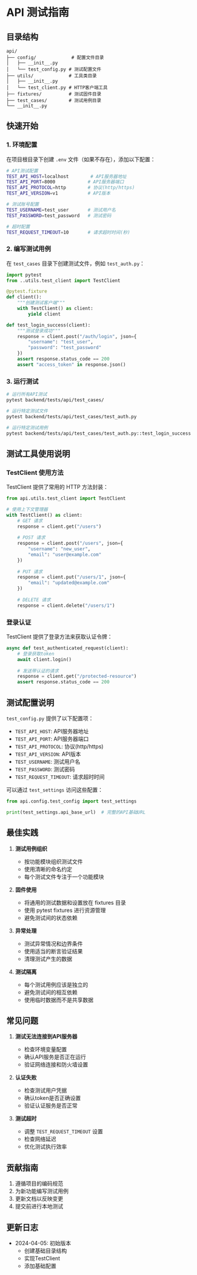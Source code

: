 # API 测试指南

## 目录结构

```
api/
├── config/             # 配置文件目录
│   ├── __init__.py
│   └── test_config.py # 测试配置文件
├── utils/             # 工具类目录
│   ├── __init__.py
│   └── test_client.py # HTTP客户端工具
├── fixtures/          # 测试固件目录
├── test_cases/        # 测试用例目录
└── __init__.py
```

## 快速开始

### 1. 环境配置

在项目根目录下创建 `.env` 文件（如果不存在），添加以下配置：

```bash
# API测试配置
TEST_API_HOST=localhost        # API服务器地址
TEST_API_PORT=8000            # API服务器端口
TEST_API_PROTOCOL=http        # 协议(http/https)
TEST_API_VERSION=v1           # API版本

# 测试账号配置
TEST_USERNAME=test_user       # 测试用户名
TEST_PASSWORD=test_password   # 测试密码

# 超时配置
TEST_REQUEST_TIMEOUT=10       # 请求超时时间(秒)
```

### 2. 编写测试用例

在 `test_cases` 目录下创建测试文件，例如 `test_auth.py`：

```python
import pytest
from ..utils.test_client import TestClient

@pytest.fixture
def client():
    """创建测试客户端"""
    with TestClient() as client:
        yield client

def test_login_success(client):
    """测试登录成功"""
    response = client.post("/auth/login", json={
        "username": "test_user",
        "password": "test_password"
    })
    assert response.status_code == 200
    assert "access_token" in response.json()
```

### 3. 运行测试

```bash
# 运行所有API测试
pytest backend/tests/api/test_cases/

# 运行特定测试文件
pytest backend/tests/api/test_cases/test_auth.py

# 运行特定测试用例
pytest backend/tests/api/test_cases/test_auth.py::test_login_success
```

## 测试工具使用说明

### TestClient 使用方法

TestClient 提供了常用的 HTTP 方法封装：

```python
from api.utils.test_client import TestClient

# 使用上下文管理器
with TestClient() as client:
    # GET 请求
    response = client.get("/users")
    
    # POST 请求
    response = client.post("/users", json={
        "username": "new_user",
        "email": "user@example.com"
    })
    
    # PUT 请求
    response = client.put("/users/1", json={
        "email": "updated@example.com"
    })
    
    # DELETE 请求
    response = client.delete("/users/1")
```

### 登录认证

TestClient 提供了登录方法来获取认证令牌：

```python
async def test_authenticated_request(client):
    # 登录获取token
    await client.login()
    
    # 发送带认证的请求
    response = client.get("/protected-resource")
    assert response.status_code == 200
```

## 测试配置说明

`test_config.py` 提供了以下配置项：

- `TEST_API_HOST`: API服务器地址
- `TEST_API_PORT`: API服务器端口
- `TEST_API_PROTOCOL`: 协议(http/https)
- `TEST_API_VERSION`: API版本
- `TEST_USERNAME`: 测试用户名
- `TEST_PASSWORD`: 测试密码
- `TEST_REQUEST_TIMEOUT`: 请求超时时间

可以通过 `test_settings` 访问这些配置：

```python
from api.config.test_config import test_settings

print(test_settings.api_base_url)  # 完整的API基础URL
```

## 最佳实践

1. **测试用例组织**
   - 按功能模块组织测试文件
   - 使用清晰的命名约定
   - 每个测试文件专注于一个功能模块

2. **固件使用**
   - 将通用的测试数据和设置放在 fixtures 目录
   - 使用 pytest fixtures 进行资源管理
   - 避免测试间的状态依赖

3. **异常处理**
   - 测试异常情况和边界条件
   - 使用适当的断言验证结果
   - 清理测试产生的数据

4. **测试隔离**
   - 每个测试用例应该是独立的
   - 避免测试间的相互依赖
   - 使用临时数据而不是共享数据

## 常见问题

1. **测试无法连接到API服务器**
   - 检查环境变量配置
   - 确认API服务是否正在运行
   - 验证网络连接和防火墙设置

2. **认证失败**
   - 检查测试用户凭据
   - 确认token是否正确设置
   - 验证认证服务是否正常

3. **测试超时**
   - 调整 `TEST_REQUEST_TIMEOUT` 设置
   - 检查网络延迟
   - 优化测试执行效率

## 贡献指南

1. 遵循项目的编码规范
2. 为新功能编写测试用例
3. 更新文档以反映变更
4. 提交前进行本地测试

## 更新日志

- 2024-04-05: 初始版本
  - 创建基础目录结构
  - 实现TestClient
  - 添加基础配置 